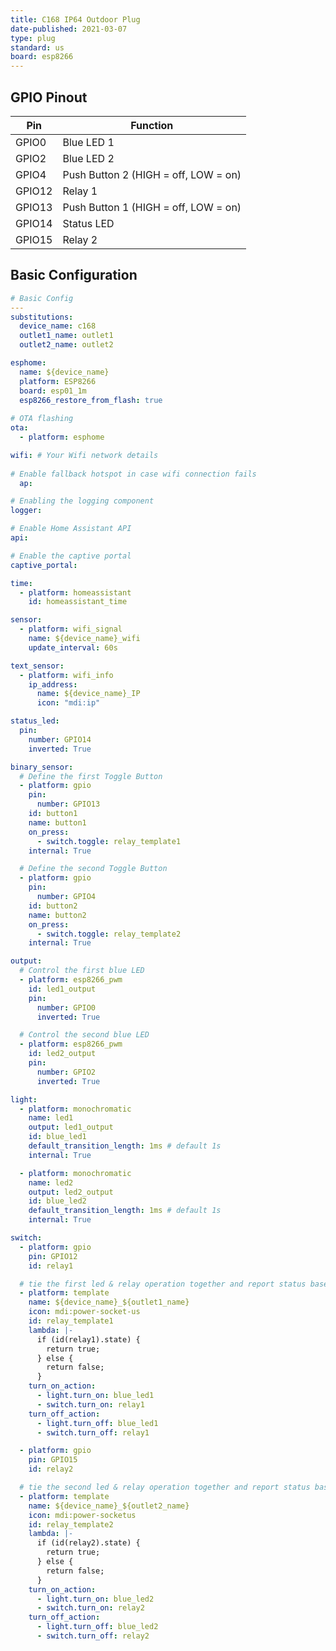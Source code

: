 ```yaml
---
title: C168 IP64 Outdoor Plug
date-published: 2021-03-07
type: plug
standard: us
board: esp8266
---
```


## GPIO Pinout

| Pin    | Function                             |
| ------ | ------------------------------------ |
| GPIO0  | Blue LED 1                           |
| GPIO2  | Blue LED 2                           |
| GPIO4  | Push Button 2 (HIGH = off, LOW = on) |
| GPIO12 | Relay 1                              |
| GPIO13 | Push Button 1 (HIGH = off, LOW = on) |
| GPIO14 | Status LED                           |
| GPIO15 | Relay 2                              |

## Basic Configuration

```yaml
# Basic Config
---
substitutions:
  device_name: c168
  outlet1_name: outlet1
  outlet2_name: outlet2

esphome:
  name: ${device_name}
  platform: ESP8266
  board: esp01_1m
  esp8266_restore_from_flash: true
    
# OTA flashing
ota:
  - platform: esphome

wifi: # Your Wifi network details
  
# Enable fallback hotspot in case wifi connection fails  
  ap:

# Enabling the logging component
logger:

# Enable Home Assistant API
api:

# Enable the captive portal
captive_portal:

time:
  - platform: homeassistant
    id: homeassistant_time

sensor:
  - platform: wifi_signal
    name: ${device_name}_wifi
    update_interval: 60s

text_sensor:
  - platform: wifi_info
    ip_address:
      name: ${device_name}_IP
      icon: "mdi:ip"

status_led:
  pin:
    number: GPIO14
    inverted: True

binary_sensor:
  # Define the first Toggle Button
  - platform: gpio
    pin:
      number: GPIO13
    id: button1
    name: button1
    on_press:
      - switch.toggle: relay_template1
    internal: True

  # Define the second Toggle Button
  - platform: gpio
    pin:
      number: GPIO4
    id: button2
    name: button2
    on_press:
      - switch.toggle: relay_template2
    internal: True

output:
  # Control the first blue LED
  - platform: esp8266_pwm
    id: led1_output
    pin:
      number: GPIO0
      inverted: True

  # Control the second blue LED
  - platform: esp8266_pwm
    id: led2_output
    pin:
      number: GPIO2
      inverted: True

light:
  - platform: monochromatic
    name: led1
    output: led1_output
    id: blue_led1
    default_transition_length: 1ms # default 1s
    internal: True

  - platform: monochromatic
    name: led2
    output: led2_output
    id: blue_led2
    default_transition_length: 1ms # default 1s
    internal: True

switch:
  - platform: gpio
    pin: GPIO12
    id: relay1

  # tie the first led & relay operation together and report status based on relay state
  - platform: template
    name: ${device_name}_${outlet1_name}
    icon: mdi:power-socket-us
    id: relay_template1
    lambda: |-
      if (id(relay1).state) {
        return true;
      } else {
        return false;
      }
    turn_on_action:
      - light.turn_on: blue_led1
      - switch.turn_on: relay1
    turn_off_action:
      - light.turn_off: blue_led1
      - switch.turn_off: relay1

  - platform: gpio
    pin: GPIO15
    id: relay2

  # tie the second led & relay operation together and report status based on relay state
  - platform: template
    name: ${device_name}_${outlet2_name}
    icon: mdi:power-socketus
    id: relay_template2
    lambda: |-
      if (id(relay2).state) {
        return true;
      } else {
        return false;
      }
    turn_on_action:
      - light.turn_on: blue_led2
      - switch.turn_on: relay2
    turn_off_action:
      - light.turn_off: blue_led2
      - switch.turn_off: relay2
```
